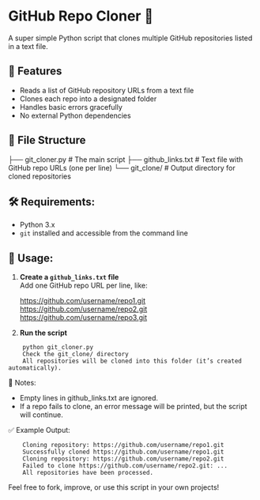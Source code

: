 # GitHub Repo Cloner 🧬

A super simple Python script that clones multiple GitHub repositories listed in a text file.

## 🚀 Features

   - Reads a list of GitHub repository URLs from a text file
   - Clones each repo into a designated folder
   - Handles basic errors gracefully
   - No external Python dependencies

## 📁 File Structure

├── git_cloner.py # The main script
├── github_links.txt # Text file with GitHub repo URLs (one per line)
└── git_clone/ # Output directory for cloned repositories

## 🛠 Requirements:

   - Python 3.x
   - `git` installed and accessible from the command line

## 📝 Usage:

1. **Create a `github_links.txt` file**  
   Add one GitHub repo URL per line, like:

	https://github.com/username/repo1.git
	https://github.com/username/repo2.git
	https://github.com/username/repo3.git

2. **Run the script**

```
	python git_cloner.py
	Check the git_clone/ directory
	All repositories will be cloned into this folder (it’s created automatically).
```
🧠 Notes:

   - Empty lines in github_links.txt are ignored.
   - If a repo fails to clone, an error message will be printed, but the script will continue.


✅ Example Output:

```
	Cloning repository: https://github.com/username/repo1.git
	Successfully cloned https://github.com/username/repo1.git
	Cloning repository: https://github.com/username/repo2.git
	Failed to clone https://github.com/username/repo2.git: ...
	All repositories have been processed.
```

Feel free to fork, improve, or use this script in your own projects!
